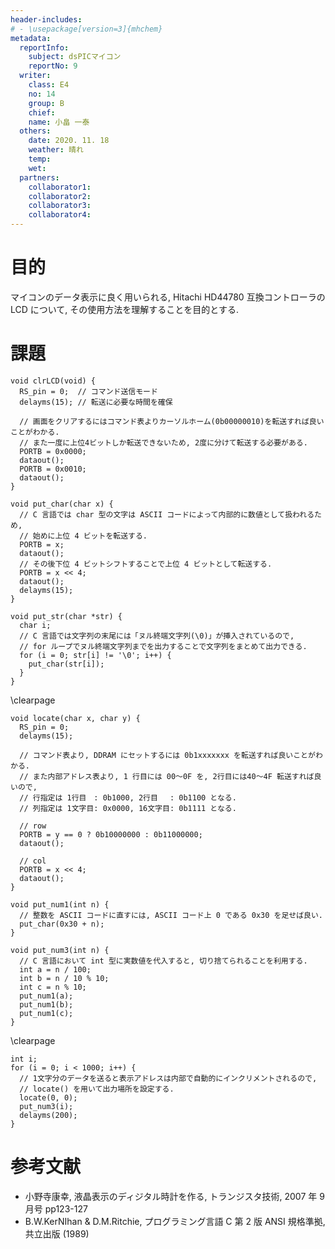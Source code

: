 ```yaml
---
header-includes:
# - \usepackage[version=3]{mhchem}
metadata:
  reportInfo:
    subject: dsPICマイコン
    reportNo: 9
  writer:
    class: E4
    no: 14
    group: B
    chief:
    name: 小畠 一泰
  others:
    date: 2020. 11. 18
    weather: 晴れ
    temp:
    wet:
  partners:
    collaborator1:
    collaborator2:
    collaborator3:
    collaborator4:
---
```


# 目的

マイコンのデータ表示に良く用いられる, Hitachi HD44780 互換コントローラの LCD について, その使用方法を理解することを目的とする.

# 課題

```{#lst:awesome-code .c .numberLines caption="画面クリア関数を作成せよ."}
void clrLCD(void) {
  RS_pin = 0;  // コマンド送信モード
  delayms(15); // 転送に必要な時間を確保

  // 画面をクリアするにはコマンド表よりカーソルホーム(0b00000010)を転送すれば良いことがわかる.
  // また一度に上位4ビットしか転送できないため, 2度に分けて転送する必要がある.
  PORTB = 0x0000;
  dataout();
  PORTB = 0x0010;
  dataout();
}
```

```{#lst:awesome-code .c .numberLines caption="任意の 1 文字を引数として受け取り, LCD に表示する関数を作成せよ."}
void put_char(char x) {
  // C 言語では char 型の文字は ASCII コードによって内部的に数値として扱われるため,
  // 始めに上位 4 ビットを転送する.
  PORTB = x;
  dataout();
  // その後下位 4 ビットシフトすることで上位 4 ビットとして転送する.
  PORTB = x << 4;
  dataout();
  delayms(15);
}
```

```{#lst:awesome-code .c .numberLines caption="前問 put_char を用いて, 文字列表示関数を作成せよ."}
void put_str(char *str) {
  char i;
  // C 言語では文字列の末尾には「ヌル終端文字列(\0)」が挿入されているので,
  // for ループでヌル終端文字列までを出力することで文字列をまとめて出力できる.
  for (i = 0; str[i] != '\0'; i++) {
    put_char(str[i]);
  }
}
```

\clearpage

```{#lst:awesome-code .c .numberLines caption="カーソルを移動する関数を作成せよ."}
void locate(char x, char y) {
  RS_pin = 0;
  delayms(15);

  // コマンド表より, DDRAM にセットするには 0b1xxxxxxx を転送すれば良いことがわかる.
  // また内部アドレス表より, 1 行目には 00〜0F を, 2行目には40〜4F 転送すれば良いので,
  // 行指定は 1行目　: 0b1000, 2行目　 : 0b1100 となる.
  // 列指定は 1文字目: 0x0000, 16文字目: 0b1111 となる.

  // row
  PORTB = y == 0 ? 0b10000000 : 0b11000000;
  dataout();

  // col
  PORTB = x << 4;
  dataout();
}
```

```{#lst:awesome-code .c .numberLines caption="任意の整数 x を受け取り, 液晶にその数値を表示させる関数を作成せよ."}
void put_num1(int n) {
  // 整数を ASCII コードに直すには, ASCII コード上 0 である 0x30 を足せば良い.
  put_char(0x30 + n);
}
```

```{#lst:awesome-code .c .numberLines caption="put_num1を用いて, 3 桁の整数を受け取り, それを各桁に分けて表示させる関数を作成せよ."}
void put_num3(int n) {
  // C 言語において int 型に実数値を代入すると, 切り捨てられることを利用する.
  int a = n / 100;
  int b = n / 10 % 10;
  int c = n % 10;
  put_num1(a);
  put_num1(b);
  put_num1(c);
}
```

\clearpage

```{#lst:awesome-code .c .numberLines caption="数値 000 から 999 までを表示するプログラムを, put_num3() を用いて作成せよ."}
int i;
for (i = 0; i < 1000; i++) {
  // 1文字分のデータを送ると表示アドレスは内部で自動的にインクリメントされるので,
  // locate() を用いて出力場所を設定する.
  locate(0, 0);
  put_num3(i);
  delayms(200);
}
```

# 参考文献

- 小野寺康幸, 液晶表示のディジタル時計を作る, トランジスタ技術, 2007 年 9 月号 pp123-127
- B.W.KerNIhan & D.M.Ritchie, プログラミング言語 C 第 2 版 ANSI 規格準拠, 共立出版 (1989)
